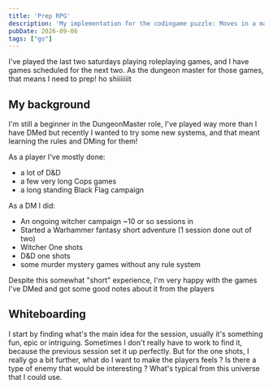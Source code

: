 ```yaml
---
title: 'Prep RPG'
description: 'My implementation for the codingame puzzle: Moves in a maze in golang'
pubDate: 2026-09-06
tags: ["go"]
---
```


I've played the last two saturdays playing roleplaying games, and I have games scheduled for the next two. As the dungeon master for those games, that means I need to prep! ho shiiiiiiit

## My background

I'm still a beginner in the DungeonMaster role, I've played way more than I have DMed but recently I wanted to try some new systems, and that meant learning the rules and DMing for them! 

As a player I've mostly done:
- a lot of D&D
- a few very long Cops games
- a long standing Black Flag campaign

As a DM I did:
- An ongoing witcher campaign ~10 or so sessions in
- Started a Warhammer fantasy short adventure (1 session done out of two)
- Witcher One shots
- D&D one shots
- some murder mystery games without any rule system

Despite this somewhat "short" experience, I'm very happy with the games I've DMed and got some good notes about it from the players

## Whiteboarding

I start by finding what's the main idea for the session, usually it's something fun, epic or intriguing. 
Sometimes I don't really have to work to find it, because the previous session set it up perfectly.
But for the one shots, I really go a bit further, what do I want to make the players feels ? Is there a type of enemy that would be interesting ? What's typical from this universe that I could use.